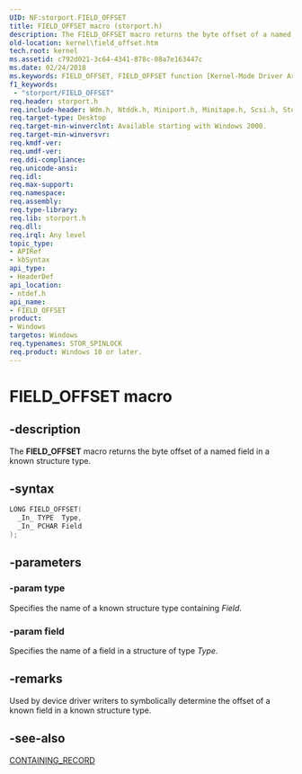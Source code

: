 ```yaml
---
UID: NF:storport.FIELD_OFFSET
title: FIELD_OFFSET macro (storport.h)
description: The FIELD_OFFSET macro returns the byte offset of a named field in a known structure type.
old-location: kernel\field_offset.htm
tech.root: kernel
ms.assetid: c792d021-3c64-4341-878c-08a7e163447c
ms.date: 02/24/2018
ms.keywords: FIELD_OFFSET, FIELD_OFFSET function [Kernel-Mode Driver Architecture], k106_d6f0b450-e99c-4dd7-94c5-f428e4b1d642.xml, kernel.field_offset, ntdef/FIELD_OFFSET
f1_keywords:
 - "storport/FIELD_OFFSET"
req.header: storport.h
req.include-header: Wdm.h, Ntddk.h, Miniport.h, Minitape.h, Scsi.h, Storport.h
req.target-type: Desktop
req.target-min-winverclnt: Available starting with Windows 2000.
req.target-min-winversvr:
req.kmdf-ver:
req.umdf-ver:
req.ddi-compliance:
req.unicode-ansi:
req.idl:
req.max-support:
req.namespace:
req.assembly:
req.type-library:
req.lib: storport.h
req.dll:
req.irql: Any level
topic_type:
- APIRef
- kbSyntax
api_type:
- HeaderDef
api_location:
- ntdef.h
api_name:
- FIELD_OFFSET
product:
- Windows
targetos: Windows
req.typenames: STOR_SPINLOCK
req.product: Windows 10 or later.
---
```


# FIELD_OFFSET macro


## -description


The <b>FIELD_OFFSET</b> macro returns the byte offset of a named field in a known structure type.


## -syntax


```cpp
LONG FIELD_OFFSET(
  _In_ TYPE  Type,
  _In_ PCHAR Field
);
```


## -parameters




### -param type

<p>Specifies the name of a known structure type containing <i>Field</i>. </p>


### -param field

<p>Specifies the name of a field in a structure of type <i>Type</i>. </p>






## -remarks



Used by device driver writers to symbolically determine the offset of a known field in a known structure type.




## -see-also

<a href="https://docs.microsoft.com/windows-hardware/drivers/kernel/mm-bad-pointer">CONTAINING_RECORD</a>



 

 




